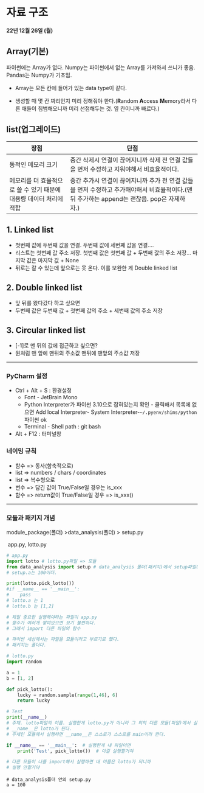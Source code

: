 # 자료 구조

**22년 12월 26일 (월)**



## Array(기본)

파이썬에는 Array가 없다. Numpy는 파이썬에서 없는 Array를 가져와서 쓰니가 좋음. Pandas는 Numpy가 기초임.

- Array는 모든 칸에 들어가 있는 data type이 같다.

- 생성할 때 몇 칸 짜리인지 미리 정해줘야 한다.(**R**andom **A**ccess **M**emory라서 다른 애들이 침범해오니까 미리 선점해두는 것. 옆 칸이니까 빠르다.)



## list(업그레이드)

| 장점                                                         | 단점                                                         |
| ------------------------------------------------------------ | ------------------------------------------------------------ |
| 동적인 메모리 크기                                           | 중간 삭제시 연결이 끊어지니까 삭제 전 연결 값들을 먼저 수정하고 지워야해서 비효율적이다. |
| 메모리를 더 효율적으로 쓸 수 있기 때문에 대용량 데이터 처리에 적합 | 중간 추가시 연결이 끊어지니까 추가 전 연결 값들을 먼저 수정하고 추가해야해서 비효율적이다.(맨 뒤 추가하는 append는 괜찮음. pop은 자제하자.) |

## 1. Linked list

- 첫번째 값에 두번째 값을 연결. 두번째 값에 세번째 값을 연결....
- 리스트는 첫번째 값 주소 저장. 첫번째 값은 첫번째 값 + 두번째 값의 주소 저장... 마지막 값은 마지막 값 + None
- 뒤로는 갈 수 있는데 앞으로는 못 온다. 이를 보완한 게 Double linked list



## 2. Double linked list

- 앞 뒤를 왔다갔다 하고 싶으면
- 두번째 값은 두번째 값 + 첫번째 값의 주소 + 세번째 값의 주소 저장



## 3. Circular linked list

- [-1]로 맨 뒤의 값에 접근하고 싶으면?
- 원처럼 맨 앞에 맨뒤의 주소값 맨뒤에 맨앞의 주소값 저장



---

### PyCharm 설정

- Ctrl + Alt + S : 환경설정
  - Font - JetBrain Mono
  - Python Interpreter가 파이썬 3.10으로 잡혀있는지 확인 - 클릭해서 목록에 없으면 Add local Interpreter- System Interpreter-`~/.pyenv/shims/python` 파이썬 ok
  - Terminal - Shell path : git bash
- Alt + F12 : 터미널창 



### 네이밍 규칙

- 함수 => 동사(함축적으로)
- list => numbers / chars / coordinates 
- list => 복수형으로
- 변수 => 담긴 값이 True/False일 경우는 is_xxx
- 함수 => return값이 True/False일 경우 => is_xxx()





---

### 모듈과 패키지 개념

module_package(폴더) >data_analysis(폴더) > setup.py  

​											app.py, lotto.py

```python
# app.py
import lotto # lotto.py파일 => 모듈
from data_analysis import setup # data_analysis 폴더(패키지)에서 setup파일(모듈)을 가져오겠다.
# setup.a는 100이다.

print(lotto.pick_lotto())
#if __name__ == '__main__':
#    pass
# lotto.a 는 1
# lotto.b 는 [1,2]

# 제일 중요한 실행해야하는 파일이 app.py
# 함수가 여러개 쌓여있으면 보기 불편하다.
# 그래서 import 다른 파일의 함수

# 파이썬 세상에서는 파일을 모듈이라고 부르기로 했다.
# 패키지는 폴더다.
```

```python
# lotto.py
import random

a = 1
b = [1, 2]

def pick_lotto():
    lucky = random.sample(range(1,46), 6)
    return lucky

# Test
print(__name__) 
# 주체. lotto파일의 이름. 실행한게 lotto.py가 아니라 그 외의 다른 모듈(파일)에서 실행하면
# __name__은 lotto가 된다.
# 주체인 모듈에서 실행하면 __name__은 스스로가 스스로를 main이라 한다.

if __name__ == '__main__':  # 실행한게 내 파일이면
    print('Test', pick_lotto())  # 이걸 실행할거야

# 다른 모듈이 나를 import해서 실행하면 내 이름은 lotto가 되니까 
# 실행 안할거야
```

```
# data_analysis폴더 안의 setup.py
a = 100
```

